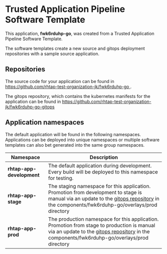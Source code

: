 # Trusted Application Pipeline Software Template

This application, **fwk6rduhp-go**, was created from a Trusted Application Pipeline Software Template.

The software templates create a new source and gitops deployment repositories with a sample source application. 

## Repositories

The source code for your application can be found in [https://github.com/rhtap-test-organization-jk/fwk6rduhp-go ](https://github.com/rhtap-test-organization-jk/fwk6rduhp-go ).
 
The gitops repository, which contains the kubernetes manifests for the application can be found in 
[https://github.com/rhtap-test-organization-jk/fwk6rduhp-go-gitops ](https://github.com/rhtap-test-organization-jk/fwk6rduhp-go-gitops ) 

## Application namespaces 

The default application will be found in the following namespaces. Applications can be deployed into unique namespaces or multiple software templates can also bet generated into the same group namespaces.  

|  Namespace   |  Description   |  
| -------- | -------- |   
| **rhtap-app-development** | The default application during development. Every build will be deployed to this namespace for testing. | 
| **rhtap-app-stage** | The staging namespace for this application. Promotion from development to stage is manual via an update to the [gitops repository](https://github.com/rhtap-test-organization-jk/fwk6rduhp-go-gitops ) in the components/fwk6rduhp-go/overlays/prod directory |  
| **rhtap-app-prod** | The production namespace for this application. Promotion from stage to production is manual via an update to the [gitops repository](https://github.com/rhtap-test-organization-jk/fwk6rduhp-go-gitops ) in the components/fwk6rduhp-go/overlays/prod directory | 